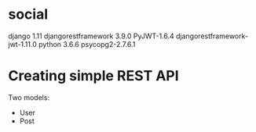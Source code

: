 # social

django 1.11
djangorestframework 3.9.0
PyJWT-1.6.4
djangorestframework-jwt-1.11.0
python 3.6.6
psycopg2-2.7.6.1

# Creating simple REST API

Two models:
- User
- Post
